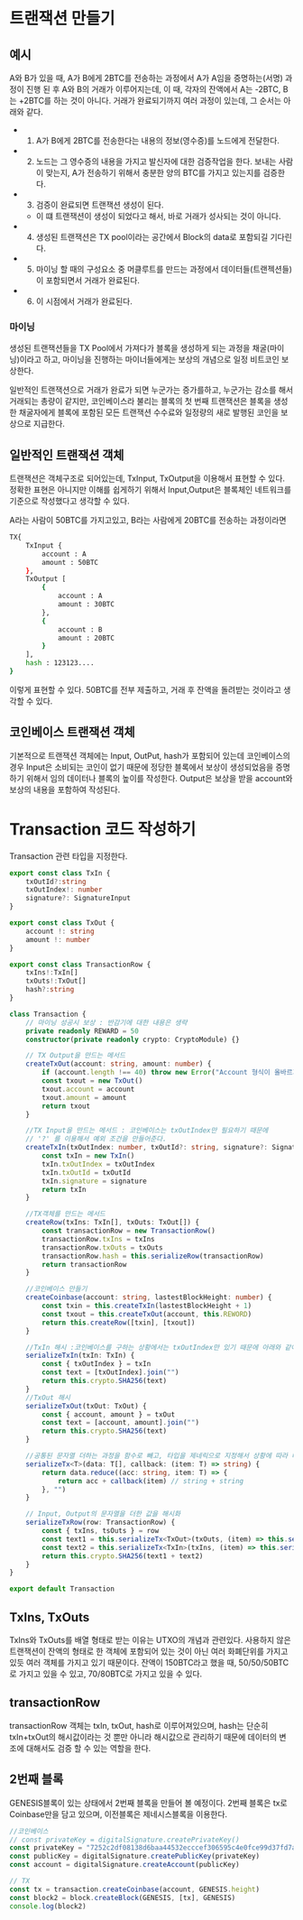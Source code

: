 # 트랜잭션 만들기

## 예시

A와 B가 있을 때, A가 B에게 2BTC를 전송하는 과정에서 A가 A임을 증명하는(서명) 과정이 진행 된 후
A와 B의 거래가 이루어지는데, 이 때, 각자의 잔액에서 A는 -2BTC, B는 +2BTC를 하는 것이 아니다.
거래가 완료되기까지 여러 과정이 있는데, 그 순서는 아래와 같다.

-   1. A가 B에게 2BTC를 전송한다는 내용의 정보(영수증)를 노드에게 전달한다.
-   2. 노드는 그 영수증의 내용을 가지고 발신자에 대한 검증작업을 한다. 보내는 사람이 맞는지, A가 전송하기 위해서 충분한 양의 BTC를 가지고 있는지를 검증한다.
-   3. 검증이 완료되면 트랜잭션 생성이 된다.
    -   이 떄 트랜잭션이 생성이 되었다고 해서, 바로 거래가 성사되는 것이 아니다.
-   4. 생성된 트랜잭션은 TX pool이라는 공간에서 Block의 data로 포함되길 기다린다.
-   5. 마이닝 할 때의 구성요소 중 머클루트를 만드는 과정에서 데이터들(트랜젝션들)이 포함되면서 거래가 완료된다.
-   6. 이 시점에서 거래가 완료된다.

### 마이닝

생성된 트랜잭션들을 TX Pool에서 가져다가 블록을 생성하게 되는 과정을 채굴(마이닝)이라고 하고, 마이닝을 진행하는 마이너들에게는 보상의 개념으로 일정 비트코인 보상한다.

일반적인 트랜잭션으로 거래가 완료가 되면 누군가는 증가를하고, 누군가는 감소를 해서 거래되는 총량이 같지만, 코인베이스라 불리는 블록의 첫 번째 트랜잭션은 블록을 생성한 채굴자에게 블록에 포함된 모든 트랜잭션 수수료와 일정량의 새로 발행된 코인을 보상으로 지급한다.

## 일반적인 트랜잭션 객체

트랜잭션은 객체구조로 되어있는데, TxInput, TxOutput을 이용해서 표현할 수 있다.
정확한 표현은 아니지만 이해를 쉽게하기 위해서 Input,Output은 블록체인 네트워크를 기준으로 작성했다고 생각할 수 있다.

A라는 사람이 50BTC를 가지고있고, B라는 사람에게 20BTC를 전송하는 과정이라면

```sh
TX{
    TxInput {
        account : A
        amount : 50BTC
    },
    TxOutput [
        {
            account : A
            amount : 30BTC
        },
        {
            account : B
            amount : 20BTC
        }
    ],
    hash : 123123....
}
```

이렇게 표현할 수 있다.
50BTC를 전부 제출하고, 거래 후 잔액을 돌려받는 것이라고 생각할 수 있다.

## 코인베이스 트랜잭션 객체

기본적으로 트랜잭션 객체에는 Input, OutPut, hash가 포함되어 있는데
코인베이스의 경우
Input은 소비되는 코인이 없기 때문에 정당한 블록에서 보상이 생성되었음을 증명하기 위해서 임의 데이터나 블록의 높이를 작성한다.
Output은 보상을 받을 account와 보상의 내용을 포함하여 작성된다.

# Transaction 코드 작성하기

Transaction 관련 타입을 지정한다.

```ts
export const class TxIn {
    txOutId?:string
    txOutIndex!: number
    signature?: SignatureInput
}

export const class TxOut {
    account !: string
    amount !: number
}

export const class TransactionRow {
    txIns!:TxIn[]
    txOuts!:TxOut[]
    hash?:string
}
```

```ts
class Transaction {
    // 마이닝 성공시 보상 : 반감기에 대한 내용은 생략
    private readonly REWARD = 50
    constructor(private readonly crypto: CryptoModule) {}

    // TX Output을 만드는 메서드
    createTxOut(account: string, amount: number) {
        if (account.length !== 40) throw new Error("Account 형식이 올바르지 않습니다.")
        const txout = new TxOut()
        txout.account = account
        txout.amount = amount
        return txout
    }

    //TX Input을 만드는 메서드 : 코인베이스는 txOutIndex만 필요하기 때문에
    // '?' 를 이용해서 예외 조건을 만들어준다.
    createTxIn(txOutIndex: number, txOutId?: string, signature?: SignatureInput) {
        const txIn = new TxIn()
        txIn.txOutIndex = txOutIndex
        txIn.txOutId = txOutId
        txIn.signature = signature
        return txIn
    }

    //TX객체를 만드는 메서드
    createRow(txIns: TxIn[], txOuts: TxOut[]) {
        const transactionRow = new TransactionRow()
        transactionRow.txIns = txIns
        transactionRow.txOuts = txOuts
        transactionRow.hash = this.serializeRow(transactionRow)
        return transactionRow
    }

    //코인베이스 만들기
    createCoinbase(account: string, lastestBlockHeight: number) {
        const txin = this.createTxIn(lastestBlockHeight + 1)
        const txout = this.createTxOut(account, this.REWORD)
        return this.createRow([txin], [txout])
    }

    //TxIn 해시 :코인베이스를 구하는 상황에서는 txOutIndex만 있기 때문에 아래와 같이 구현되었다.
    serializeTxIn(txIn: TxIn) {
        const { txOutIndex } = txIn
        const text = [txOutIndex].join("")
        return this.crypto.SHA256(text)
    }
    //TxOut 해시
    serializeTxOut(txOut: TxOut) {
        const { account, amount } = txOut
        const text = [account, amount].join("")
        return this.crypto.SHA256(text)
    }

    //공통된 문자열 더하는 과정을 함수로 빼고, 타입을 제네릭으로 지정해서 상황에 따라 바뀔 수 있게 함.
    serializeTx<T>(data: T[], callback: (item: T) => string) {
        return data.reduce((acc: string, item: T) => {
            return acc + callback(item) // string + string
        }, "")
    }

    // Input, Output의 문자열을 더한 값을 해시화
    serializeTxRow(row: TransactionRow) {
        const { txIns, tsOuts } = row
        const text1 = this.serializeTx<TxOut>(txOuts, (item) => this.serializeTxOut(item))
        const text2 = this.serializeTx<TxIn>(txIns, (item) => this.serializeTxIn(item))
        return this.crypto.SHA256(text1 + text2)
    }
}

export default Transaction
```

## TxIns, TxOuts

TxIns와 TxOuts를 배열 형태로 받는 이유는 UTXO의 개념과 관련있다.
사용하지 않은 트랜잭션이 잔액의 형태로 한 객체에 포함되어 있는 것이 아닌 여러 화폐단위를 가지고 있듯 여러 객체를 가지고 있기 때문이다.
잔액이 150BTC라고 했을 때, 50/50/50BTC로 가지고 있을 수 있고, 70/80BTC로 가지고 있을 수 있다.

## transactionRow

transactionRow 객체는 txIn, txOut, hash로 이루어져있으며,
hash는 단순히 txIn+txOut의 해시값이라는 것 뿐만 아니라 해시값으로 관리하기 때문에 데이터의 변조에 대해서도 검증 할 수 있는 역할을 한다.

## 2번째 블록

GENESIS블록이 있는 상태에서 2번째 블록을 만들어 볼 예정이다.
2번째 블록은 tx로 Coinbase만을 담고 있으며, 이전블록은 제네시스블록을 이용한다.

```ts
//코인베이스
// const privateKey = digitalSignature.createPrivateKey()
const privateKey = "7252c2df08138d6baa44532ecccef306595c4e0fce99d37fd7a2f4df2cfe048b"
const publicKey = digitalSignature.createPublicKey(privateKey)
const account = digitalSignature.createAccount(publicKey)

// TX
const tx = transaction.createCoinbase(account, GENESIS.height)
const block2 = block.createBlock(GENESIS, [tx], GENESIS)
console.log(block2)
```
